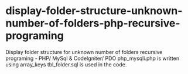 # display-folder-structure-unknown-number-of-folders-php-recursive-programing
Display folder structure for unknown number of folders recursive programing - PHP/ MySql &amp; CodeIgniter/ PDO
php_mysqli.php is written using array_keys
tbl_folder.sql is used in the code.
